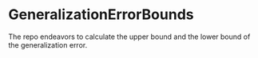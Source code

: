 # GeneralizationErrorBounds

The repo endeavors to calculate the upper bound and the lower bound of the generalization error.
